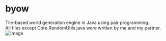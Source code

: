 # byow
Tile-based world generation engine in Java using pair programming.  
All files except Core.RandomUtils.java were written by me and my partner.  
![image](https://media.discordapp.net/attachments/866770425530941440/935379561456226314/Screen_Shot_2022-01-24_at_8.38.48_PM.png?width=1374&height=676)
